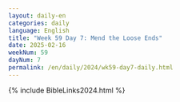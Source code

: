 ```yaml
---
layout: daily-en
categories: daily
language: English
title: "Week 59 Day 7: Mend the Loose Ends"
date: 2025-02-16
weekNum: 59
dayNum: 7
permalink: /en/daily/2024/wk59-day7-daily.html
---
```



{% include BibleLinks2024.html %}


